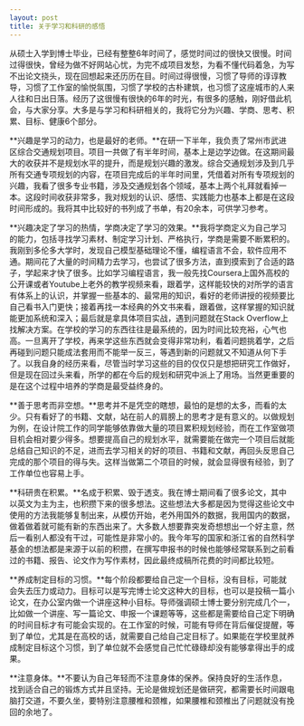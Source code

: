 ```yaml
---
layout: post
title: 关于学习和科研的感悟
---
```

 
从硕士入学到博士毕业，已经有整整6年时间了，感觉时间过的很快又很慢。时间过得很快，曾经为做不好网站心忧，为完不成项目发愁，为看不懂代码着急，为写不出论文挠头，现在回想起来还历历在目。时间过得很慢，习惯了导师的谆谆教导，习惯了工作室的愉悦氛围，习惯了学校的古朴建筑，也习惯了这座城市的人来人往和日出日落。经历了这很慢有很快的6年的时光，有很多的感触，刚好借此机会，与大家分享。大多是与学习和科研相关的，我将它分为兴趣、学商、思考、积累、目标、健康6个部分。

**兴趣是学习的动力，也是最好的老师。**在研一下半年，我负责了常州市武进区综合交通规划项目。项目一共做了有半年时间，基本上是边学边做。在这期间最大的收获并不是规划水平的提升，而是规划兴趣的激发。综合交通规划涉及到几乎所有交通专项规划的内容，在项目完成后的半年时间里，凭借着对所有专项规划的兴趣，我看了很多专业书籍，涉及交通规划各个领域，基本上两个礼拜就看掉一本。这段时间收获非常多，我对规划的认识、感悟、实践能力也基本上都是在这段时间形成的。我将其中比较好的书列成了书单，有20余本，可供学习参考。

**兴趣决定了学习的热情，学商决定了学习的效果。**我将学商定义为自己学习的能力，包括寻找学习素材、制定学习计划、严格执行，学商是需要不断累积的。我刚到多伦多大学时，发现自己模型基础理论不懂，编程语言不会，软件应用不通。期间花了大量的时间精力去学习，也尝试了很多方法，直到摸索到了合适的路子，学起来才快了很多。比如学习编程语言，我一般先找Coursera上国外高校的公开课或者Youtube上老外的教学视频来看，跟着学，这样能较快的对所学的语言有体系上的认识，并掌握一些基本的、最常用的知识，看好的老师讲授的视频要比自己看书入门更快；接着再找一本经典的外文书来看，跟着做，这样掌握的知识就能更加系统和深入；最后就是拿具体项目实战，遇到问题就在Stack Overflow上找解决方案。在学校的学习的东西往往是最系统的，因为时间比较充裕，心气也高。一旦离开了学校，再来学这些东西就会变得非常功利，看着问题挑着学，之后再碰到问题只能成法套用而不能举一反三，等遇到新的问题就又不知道从何下手了。以我自身的经历来看，尽管当时学习这些的目的仅仅只是想把研究工作做好，但是现在回过头来看，所学的都在今后的规划和研究中派上了用场。当然更重要的是在这个过程中培养的学商是最受益终身的。

**善于思考而非空想。**思考并不是凭空的瞎想，最怕的是想的太多，而看的太少。只有看好了的书籍、文献，站在前人的肩膀上的思考才是有意义的。以做规划为例，在设计院工作的同学能够依靠做大量的项目累积规划经验，而在工作室做项目机会相对要少得多。想要提高自己的规划水平，就需要能在做完一个项目后就能总结自己知识的不足，进而去学习相关的好的项目、书籍和文献，再回头反思自己完成的那个项目的得与失。这样当做第二个项目的时候，就会显得很有经验，到了工作单位也容易上手。

**科研贵在积累。**名成于积累、毁于透支。我在博士期间看了很多论文，其中以英文为主为主，也积攒下来的很多想法。这些想法大多都是因为觉得这些论文中使用的方法我能够复制出来，从模仿开始，老外用国外的数据，我用国内的数据，做着做着就可能有新的东西出来了。大多数人想要靠突发奇想想出一个好主意，然后一看别人都没有干过，可能性是非常小的。我今年写的国家和浙江省的自然科学基金的想法都是来源于以前的积攒，在撰写申报书的时候也能够经常联系到之前看过的书籍、报告、论文作为写作素材，因此最终成稿所花费的时间都比较短。

**养成制定目标的习惯。**每个阶段都要给自己定一个目标，没有目标，可能就会失去压力或动力。目标可以是写完博士论文这种大的目标，也可以是投稿一篇小论文，在办公室内做一个讲座这种小目标。导师强调硕士博士要分别完成几个一，比如做一个讲座、写一篇论文、申报一个课题等等，这些都是需要给自己定下明确的时间目标才有可能会实现的。在工作室的时候，可能有导师在背后催促提醒，等到了单位，尤其是在高校的话，就需要自己给自己定目标了。如果能在学校里就养成制定目标这个习惯，到了单位就不会感觉自己忙忙碌碌却没有能够拿得出手的成果。

**注意身体。**不要认为自己年轻而不注意身体的保养。保持良好的生活作息，找到适合自己的锻炼方式并且坚持。无论是做规划还是做研究，都需要长时间跟电脑打交道，不要久坐，要特别注意腰椎和颈椎，如果腰椎和颈椎出了问题就没有挽回的余地了。  